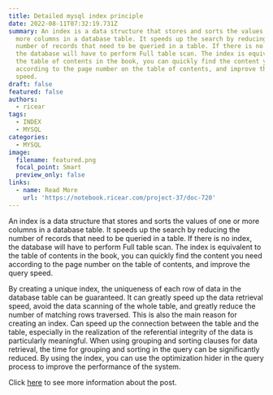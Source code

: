 ```yaml
---
title: Detailed mysql index principle
date: 2022-08-11T07:32:19.731Z
summary: An index is a data structure that stores and sorts the values of one or
  more columns in a database table. It speeds up the search by reducing the
  number of records that need to be queried in a table. If there is no index,
  the database will have to perform Full table scan. The index is equivalent to
  the table of contents in the book, you can quickly find the content you need
  according to the page number on the table of contents, and improve the query
  speed.
draft: false
featured: false
authors:
  - ricear
tags:
  - INDEX
  - MYSQL
categories:
  - MYSQL
image:
  filename: featured.png
  focal_point: Smart
  preview_only: false
links:
  - name: Read More
    url: 'https://notebook.ricear.com/project-37/doc-720'
---
```

An index is a data structure that stores and sorts the values of one or more columns in a database table. It speeds up the search by reducing the number of records that need to be queried in a table. If there is no index, the database will have to perform Full table scan. The index is equivalent to the table of contents in the book, you can quickly find the content you need according to the page number on the table of contents, and improve the query speed.

By creating a unique index, the uniqueness of each row of data in the database table can be guaranteed. It can greatly speed up the data retrieval speed, avoid the data scanning of the whole table, and greatly reduce the number of matching rows traversed. This is also the main reason for creating an index. Can speed up the connection between the table and the table, especially in the realization of the referential integrity of the data is particularly meaningful. When using grouping and sorting clauses for data retrieval, the time for grouping and sorting in the query can be significantly reduced. By using the index, you can use the optimization hider in the query process to improve the performance of the system.

Click [here](https://notebook.ricear.com/project-37/doc-720) to see more information about the post.